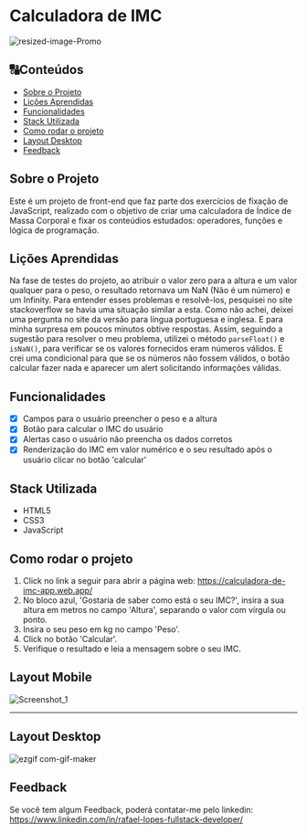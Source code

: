 # Calculadora de IMC

![resized-image-Promo](https://user-images.githubusercontent.com/99361183/195163732-fd05fb69-03df-4446-b246-500b2401979f.jpeg)


##  🔠Conteúdos
<!--ts-->
   * [Sobre o Projeto](#sobre-o-projeto)
   * [Lições Aprendidas](#lições-aprendidas)
   * [Funcionalidades](#funcionalidades)
   * [Stack Utilizada](#stack-utilizada)
   * [Como rodar o projeto](#como-rodar-o-projeto)
   * [Layout Desktop](#layout-desktop)
   * [Feedback](#feedback)
<!--te-->

## Sobre o Projeto

Este é um projeto de front-end que faz parte dos exercícios de fixação de JavaScript, realizado com o objetivo de criar uma calculadora de Índice de Massa Corporal e fixar os conteúdios estudados: operadores, funções e lógica de programação.

## Lições Aprendidas

Na fase de testes do projeto, ao atribuir o valor zero para a altura e um valor qualquer para o peso, o resultado retornava um NaN (Não é um número) e um Infinity.
Para entender esses problemas e resolvê-los, pesquisei no site stackoverflow se havia uma situação similar a esta. Como não achei, deixei uma pergunta no site da versão para língua portuguesa e inglesa. E para minha surpresa em poucos minutos obtive respostas.
Assim, seguindo a sugestão para resolver o meu problema, utilizei o método <code>parseFloat()</code> e <code>isNaN()</code>, para verificar se os valores fornecidos eram números válidos. E crei uma condicional para que se os números não fossem válidos, o botão calcular fazer nada e aparecer um alert solicitando informações válidas.

## Funcionalidades

- [x] Campos para o usuário preencher o peso e a altura
- [x] Botão para calcular o IMC do usuário
- [x] Alertas caso o usuário não preencha os dados corretos
- [x] Renderização do IMC em valor numérico e o seu resultado após o usuário clicar no botão 'calcular'

## Stack Utilizada

+ HTML5
+ CSS3
+ JavaScript

## Como rodar o projeto

1) Click no link a seguir para abrir a página web:
https://calculadora-de-imc-app.web.app/
2) No bloco azul, 'Gostaria de saber como está o seu IMC?', insira a sua altura em metros no campo 'Altura', separando o valor com vírgula ou ponto.
3) Insira o seu peso em kg no campo 'Peso'.
4) Click no botão 'Calcular'. 
5) Verifique o resultado e leia a mensagem sobre o seu IMC.

## Layout Mobile

![Screenshot_1](https://user-images.githubusercontent.com/99361183/198828068-dce48706-dc43-4c8c-a767-1e32fd94d978.png)

<hr>

## Layout Desktop

![ezgif com-gif-maker](https://user-images.githubusercontent.com/99361183/195159966-9388ff63-d07f-44c5-98b4-b8c737997cf5.gif)

## Feedback

Se você tem algum Feedback, poderá contatar-me pelo linkedin: https://www.linkedin.com/in/rafael-lopes-fullstack-developer/

